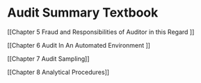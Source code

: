 # Audit Summary Textbook

[[Chapter 5   Fraud and Responsibilities of Auditor in this Regard ]]

[[Chapter 6   Audit In An Automated Environment ]]

[[Chapter 7   Audit Sampling]]

[[Chapter 8   Analytical Procedures]]